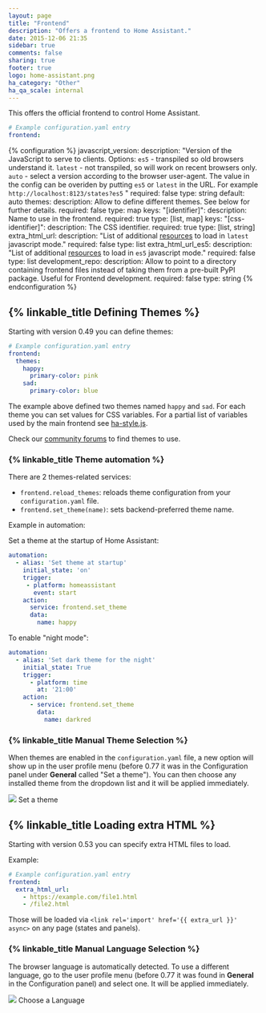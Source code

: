 ```yaml
---
layout: page
title: "Frontend"
description: "Offers a frontend to Home Assistant."
date: 2015-12-06 21:35
sidebar: true
comments: false
sharing: true
footer: true
logo: home-assistant.png
ha_category: "Other"
ha_qa_scale: internal
---
```


This offers the official frontend to control Home Assistant.

```yaml
# Example configuration.yaml entry
frontend:
```

{% configuration %}
  javascript_version:
    description: "Version of the JavaScript to serve to clients. Options: `es5` - transpiled so old browsers understand it.  `latest` - not transpiled, so will work on recent browsers only. `auto` - select a version according to the browser user-agent. The value in the config can be overiden by putting `es5` or `latest` in the URL. For example `http://localhost:8123/states?es5` "
    required: false
    type: string
    default: auto
  themes:
    description: Allow to define different themes. See below for further details.
    required: false
    type: map
    keys:
      "[identifier]":
        description: Name to use in the frontend.
        required: true
        type: [list, map]
        keys:
          "[css-identifier]":
            description: The CSS identifier.
            required: true
            type: [list, string]
  extra_html_url:
    description: "List of additional [resources](/developers/frontend_creating_custom_ui/) to load in `latest` javascript mode."
    required: false
    type: list
  extra_html_url_es5:
    description: "List of additional [resources](/developers/frontend_creating_custom_ui/) to load in `es5` javascript mode."
    required: false
    type: list
  development_repo:
    description: Allow to point to a directory containing frontend files instead of taking them from a pre-built PyPI package. Useful for Frontend development.
    required: false
    type: string
{% endconfiguration %}


## {% linkable_title Defining Themes %}

Starting with version 0.49 you can define themes:

```yaml
# Example configuration.yaml entry
frontend:
  themes:
    happy:
      primary-color: pink
    sad:
      primary-color: blue
```

The example above defined two themes named `happy` and `sad`. For each theme you can set values for CSS variables. For a partial list of variables used by the main frontend see [ha-style.js](https://github.com/home-assistant/home-assistant-polymer/blob/master/src/resources/ha-style.js).

Check our [community forums](https://community.home-assistant.io/c/projects/themes) to find themes to use.

### {% linkable_title Theme automation %}

There are 2 themes-related services:

 - `frontend.reload_themes`: reloads theme configuration from your `configuration.yaml` file.
 - `frontend.set_theme(name)`: sets backend-preferred theme name. 

Example in automation:

Set a theme at the startup of Home Assistant:

```yaml
automation:
  - alias: 'Set theme at startup'
    initial_state: 'on'
    trigger:
     - platform: homeassistant
       event: start
    action:
      service: frontend.set_theme
      data:
        name: happy
```

To enable "night mode": 

```yaml
automation:
  - alias: 'Set dark theme for the night'
    initial_state: True
    trigger:
      - platform: time
        at: '21:00'
    action:
      - service: frontend.set_theme
        data:
          name: darkred
```

### {% linkable_title Manual Theme Selection %}

When themes are enabled in the `configuration.yaml` file, a new option will show up in the user profile menu (before 0.77 it was in the Configuration panel under **General**  called "Set a theme"). You can then choose any installed theme from the dropdown list and it will be applied immediately.

<p class='img'>
  <img src='/images/frontend/user-theme.png' />
  Set a theme
</p>

## {% linkable_title Loading extra HTML %}

Starting with version 0.53 you can specify extra HTML files to load.

Example:

```yaml
# Example configuration.yaml entry
frontend:
  extra_html_url:
    - https://example.com/file1.html
    - /file2.html
```

Those will be loaded via `<link rel='import' href='{{ extra_url }}' async>` on any page (states and panels).

### {% linkable_title Manual Language Selection %}

The browser language is automatically detected. To use a different language, go to the user profile menu (before 0.77 it was found in **General** in the Configuration panel) and select one. It will be applied immediately.

<p class='img'>
  <img src='/images/frontend/user-language.png' />
  Choose a Language
</p>
